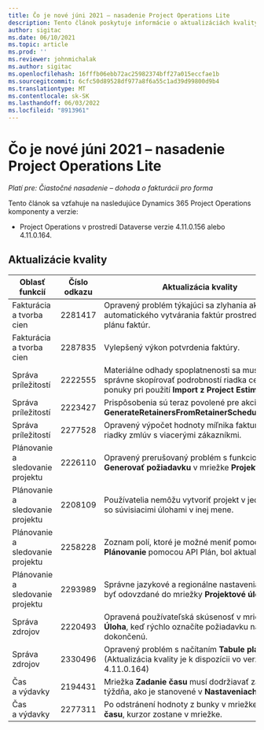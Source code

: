 ```yaml
---
title: Čo je nové júni 2021 – nasadenie Project Operations Lite
description: Tento článok poskytuje informácie o aktualizáciách kvality dostupných vo vydaní zjednodušeného nasadenia Project Operations z júna 2021.
author: sigitac
ms.date: 06/10/2021
ms.topic: article
ms.prod: ''
ms.reviewer: johnmichalak
ms.author: sigitac
ms.openlocfilehash: 16fffb06ebb72ac25982374bff27a015eccfae1b
ms.sourcegitcommit: 6cfc50d89528df977a8f6a55c1ad39d99800d9b4
ms.translationtype: MT
ms.contentlocale: sk-SK
ms.lasthandoff: 06/03/2022
ms.locfileid: "8913961"
---
```

# <a name="whats-new-june-2021---project-operations-lite-deployment"></a>Čo je nové júni 2021 – nasadenie Project Operations Lite

_Platí pre: Čiastočné nasadenie – dohoda o fakturácii pro forma_

Tento článok sa vzťahuje na nasledujúce Dynamics 365 Project Operations komponenty a verzie:

  - Project Operations v prostredí Dataverse verzie 4.11.0.156 alebo 4.11.0.164.

## <a name="quality-updates"></a>Aktualizácie kvality

| **Oblasť funkcií** | **Číslo odkazu** | **Aktualizácia kvality** |
| --- | --- | --- |
| Fakturácia a tvorba cien | 2281417 | Opravený problém týkajúci sa zlyhania akcie automatického vytvárania faktúr prostredníctvom plánu faktúr. |
| Fakturácia a tvorba cien | 2287835 |   Vylepšený výkon potvrdenia faktúry. |
| Správa príležitostí | 2222555 | Materiálne odhady spoplatnenosti sa musia správne skopírovať podrobností riadka cenovej ponuky pri použití **Import z Project Estimation**. |
| Správa príležitostí | 2223427 | Prispôsobenia sú teraz povolené pre akciu, **GenerateRetainersFromRetainerScheduleOptions**. |
| Správa príležitostí | 2277528 | Opravený výpočet hodnoty míľnika fakturácie pre riadky zmlúv s viacerými zákazníkmi. |
| Plánovanie a sledovanie projektu | 2226110 | Opravený prerušovaný problém s funkciou **Generovať požiadavku** v mriežke **Projektový tím**. |
| Plánovanie a sledovanie projektu | 2208109 | Používatelia nemôžu vytvoriť projekt v jednej mene so súvisiacimi úlohami v inej mene. |
| Plánovanie a sledovanie projektu | 2258228 | Zoznam polí, ktoré je možné meniť pomocou entít **Plánovanie** pomocou API Plán, bol aktualizovaný. |
| Plánovanie a sledovanie projektu | 2293989 | Správne jazykové a regionálne nastavenia musia byť odovzdané do mriežky **Projektové úlohy**.|
| Správa zdrojov | 2220493 | Opravená používateľská skúsenosť v mriežke **Úloha**, keď rýchlo označíte požiadavku na zdroj ako dokončenú. |
| Správa zdrojov | 2330496 | Opravený problém s načítaním **Tabule plánovania**. (Aktualizácia kvality je k dispozícii vo verzii 4.11.0.164) |
| Čas a výdavky | 2194431 | Mriežka **Zadanie času** musí dodržiavať začiatok týždňa, ako je stanovené v **Nastaveniach systému**. |
| Čas a výdavky | 2277311 | Po odstránení hodnoty z bunky v mriežke **Zadanie času**, kurzor zostane v mriežke. |
